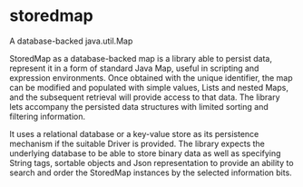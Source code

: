# storedmap
A database-backed java.util.Map

StoredMap as a database-backed map is a library able to persist data, represent it in a form 
of standard Java Map, useful in scripting and expression environments. Once obtained with the unique 
identifier, the map can be modified and populated with simple values, Lists and nested Maps, and 
the subsequent retrieval will provide access to that data. The library lets accompany the persisted 
data structures with limited sorting and filtering information. 

It uses a relational database or a key-value store as its persistence mechanism if the suitable Driver 
is provided. The library expects the underlying database to be able to store binary data as well as 
specifying String tags, sortable objects and Json representation to provide an ability to search 
and order the StoredMap instances by the selected information bits.
